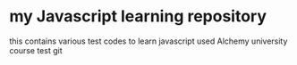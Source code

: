 # my Javascript learning repository
this contains various test codes to learn javascript
used Alchemy university course
test git
